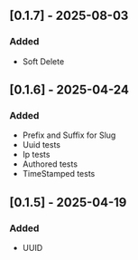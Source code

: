 ## [0.1.7] - 2025-08-03
### Added 
-   Soft Delete
## [0.1.6] - 2025-04-24
### Added
- Prefix and Suffix for Slug
- Uuid tests
- Ip tests
- Authored tests
- TimeStamped tests

## [0.1.5] - 2025-04-19
### Added
- UUID 